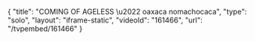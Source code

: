 {
    "title": "COMING OF AGELESS \u2022 oaxaca nomachocaca",
    "type": "solo",
    "layout": "iframe-static",
    "videoId": "161466",
    "url": "\/tvpembed\/161466"
}
